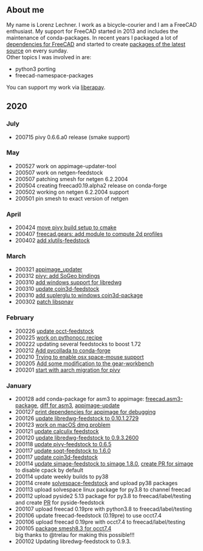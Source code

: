 ## About me
My name is Lorenz Lechner. I work as a bicycle-courier and I am a FreeCAD enthusiast. My support for FreeCAD started in 2013 and includes the maintenance of conda-packages. In recent years I packaged a lot of [dependencies for FreeCAD](https://github.com/FreeCAD/FreeCAD_Conda) and started to create [packages of the latest source](https://github.com/looooo/freecad-feedstock) on every sunday.  
Other topics I was involved in are:
- python3 porting
- freecad-namespace-packages  

You can support my work via [liberapay](https://de.liberapay.com/looooo/).


## 2020

### July

* 200715 pivy 0.6.6.a0 release (smake support) 

### May
* 200527 work on appimage-updater-tool
* 200507 work on netgen-feedstock
* 200507 patching smesh for netgen 6.2.2004
* 200504 creating freecad0.19.alpha2 release on conda-forge
* 200502 working on netgen 6.2.2004 support
* 200501 pin smesh to exact version of netgen

### April
* 200424 [move pivy build setup to cmake](https://github.com/coin3d/pivy/pull/69)
* 200407 [freecad.gears: add module to compute 2d profiles](https://github.com/looooo/freecad.gears/issues/38)
* 200402 [add xlutils-feedstock](https://github.com/conda-forge/xlutils-feedstock)

### March
* 200321 [appimage_updater](https://github.com/FreeCAD/FreeCAD_Conda/tree/master/appimage-updater-bridge)
* 200312 [pivy: add SoGeo bindings](https://github.com/coin3d/pivy/commit/3b073f4309bd952f3078088178d9985f1969c556)
* 200310 [add windows support for libredwg](https://github.com/conda-forge/libredwg-feedstock/pull/23)
* 200310 [update coin3d-feedstock](https://github.com/conda-forge/coin3d-feedstock/pull/17)
* 200310 [add suplerglu to windows coin3d-package](https://github.com/coin3d/coin/issues/375)
* 200302 [patch libspnav](https://github.com/conda-forge/libspnav-feedstock/commit/317881d07573ea6a195d5e985dc06328be93e88e)

### February

* 200226 [update occt-feedstock](https://github.com/conda-forge/occt-feedstock/pull/35)
* 200225 [work on pythonocc recipe](https://github.com/conda-forge/staged-recipes/pull/10919)
* 200222 updating several feedstocks to boost 1.72 
* 200212 [Add pycollada to conda-forge](https://github.com/conda-forge/staged-recipes/pull/10837)
* 200210 [Trying to enable osx space-mouse support](https://github.com/looooo/freecad-feedstock/commit/20646baef17a688191a759c4b641487f7a30cbbf)
* 200205 [Add some modification to the gear-workbench](https://github.com/looooo/freecad.gears/compare/f77e2793ef97def9bf7f8c7ceca540714a3e66d4...3eea5eb8ca3870042c17d976972683d691b7a7dd)
* 200201 [start with aarch migration for pivy](https://github.com/conda-forge/conda-forge-pinning-feedstock/pull/388)

### January

* 200128 add conda-package for asm3 to appimage: [freecad.asm3-package](https://github.com/FreeCAD/FreeCAD_Conda/tree/master/freecad.asm3), [diff for asm3](https://github.com/realthunder/FreeCAD_assembly3/pull/283), [appimage-update](https://github.com/FreeCAD/FreeCAD-AppImage/commit/3bc8bb415c1050576d8f9bf2a2d8b46a4fa91bfc)
* 200127 [print dependencies for appimage for debugging](https://github.com/FreeCAD/FreeCAD-AppImage/pull/32)
* 200126 [update libredwg-feedstock to 0.10.1.2729](https://github.com/conda-forge/libredwg-feedstock/pull/14)
* 200123 [work on macOS dmg problem](https://forum.freecadweb.org/viewtopic.php?f=22&t=42644)
* 200121 [update calculix feedstock](https://github.com/conda-forge/calculix-feedstock/pull/13)
* 200120 [update libredwg-feedstock to 0.9.3.2600](https://github.com/conda-forge/libredwg-feedstock/pull/10)
* 200118 [update pivy-feedstock to 0.6.5](https://github.com/conda-forge/pivy-feedstock/pull/22)
* 200117 [update soqt-feedstock to 1.6.0](https://github.com/conda-forge/soqt-feedstock/pull/6)
* 200117 [update coin3d-feedstock](https://github.com/conda-forge/coin3d-feedstock/pull/15)
* 200114 [update simage-feedstock to simage 1.8.0](https://github.com/conda-forge/simage-feedstock/pull/11#partial-pull-merging), [create PR for simage](https://github.com/coin3d/simage/pull/31) to disable cpack by default
* 200114 update weekly builds to py38
* 200114 create [solvespace-feedstock](https://github.com/looooo/solvespace-feedstock) and upload py38 packages
* 200113 upload solvespace linux package for py3.8 to channel freecad  
* 200112 upload pyside2 5.13 package for py3.8 to freecad/label/testing
and create [PR](https://github.com/conda-forge/pyside2-feedstock/pull/62) for pyside-feedstock
* 200107 upload freecad 0.19pre with python3.8 to freecad/label/testing
* 200106 update freecad-feedstock (0.19pre) to use occt7.4
* 200106 upload freecad 0.19pre with occt7.4 to freecad/label/testing
* 200105 [package smesh8.3 for occt7.4](https://github.com/conda-forge/smesh-feedstock/pull/27)  
big thanks to @trelau for making this possible!!!
* 200102 Updating libredwg-feedstock to 0.9.3.
